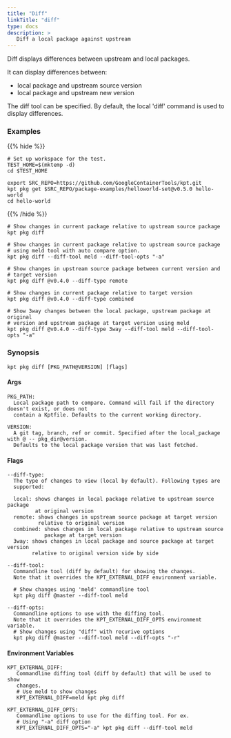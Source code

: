```yaml
---
title: "Diff"
linkTitle: "diff"
type: docs
description: >
   Diff a local package against upstream
---
```

<!--mdtogo:Short
    Diff a local package against upstream
-->

Diff displays differences between upstream and local packages.

It can display differences between:

- local package and upstream source version
- local package and upstream new version

The diff tool can be specified.  By default, the local 'diff' command is used to
display differences.

### Examples

{{% hide %}}

<!-- @makeWorkplace @verifyExamples-->
```
# Set up workspace for the test.
TEST_HOME=$(mktemp -d)
cd $TEST_HOME
```

<!-- @fetchPackage @verifyExamples-->
```shell
export SRC_REPO=https://github.com/GoogleContainerTools/kpt.git
kpt pkg get $SRC_REPO/package-examples/helloworld-set@v0.5.0 hello-world
cd hello-world
```

{{% /hide %}}

<!--mdtogo:Examples-->
<!-- @pkgDiff @verifyExamples-->
```shell
# Show changes in current package relative to upstream source package
kpt pkg diff
```

```shell
# Show changes in current package relative to upstream source package
# using meld tool with auto compare option.
kpt pkg diff --diff-tool meld --diff-tool-opts "-a"
```

<!-- @pkgDiff @verifyExamples-->
```shell
# Show changes in upstream source package between current version and
# target version
kpt pkg diff @v0.4.0 --diff-type remote
```

<!-- @pkgDiff @verifyExamples-->
```shell
# Show changes in current package relative to target version
kpt pkg diff @v0.4.0 --diff-type combined
```

```shell
# Show 3way changes between the local package, upstream package at original
# version and upstream package at target version using meld
kpt pkg diff @v0.4.0 --diff-type 3way --diff-tool meld --diff-tool-opts "-a"
```
<!--mdtogo-->

### Synopsis
<!--mdtogo:Long-->
```
kpt pkg diff [PKG_PATH@VERSION] [flags]
```

#### Args

```
PKG_PATH:
  Local package path to compare. Command will fail if the directory doesn't exist, or does not
  contain a Kptfile. Defaults to the current working directory.

VERSION:
  A git tag, branch, ref or commit. Specified after the local_package with @ -- pkg_dir@version.
  Defaults to the local package version that was last fetched.
```

#### Flags

```
--diff-type:
  The type of changes to view (local by default). Following types are
  supported:

  local: shows changes in local package relative to upstream source package
         at original version
  remote: shows changes in upstream source package at target version
          relative to original version
  combined: shows changes in local package relative to upstream source
            package at target version
  3way: shows changes in local package and source package at target version
        relative to original version side by side

--diff-tool:
  Commandline tool (diff by default) for showing the changes.
  Note that it overrides the KPT_EXTERNAL_DIFF environment variable.
  
  # Show changes using 'meld' commandline tool
  kpt pkg diff @master --diff-tool meld

--diff-opts:
  Commandline options to use with the diffing tool.
  Note that it overrides the KPT_EXTERNAL_DIFF_OPTS environment variable.
  # Show changes using "diff" with recurive options
  kpt pkg diff @master --diff-tool meld --diff-opts "-r"
```

#### Environment Variables

```
KPT_EXTERNAL_DIFF:
   Commandline diffing tool (diff by default) that will be used to show
   changes.
   # Use meld to show changes
   KPT_EXTERNAL_DIFF=meld kpt pkg diff

KPT_EXTERNAL_DIFF_OPTS:
   Commandline options to use for the diffing tool. For ex.
   # Using "-a" diff option
   KPT_EXTERNAL_DIFF_OPTS="-a" kpt pkg diff --diff-tool meld
```
<!--mdtogo-->

